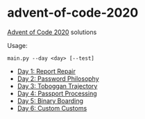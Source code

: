 # advent-of-code-2020
[Advent of Code 2020](https://adventofcode.com/2020/) solutions

Usage:
```
main.py --day <day> [--test] 
```

- [Day 1: Report Repair](https://adventofcode.com/2020/day/1)
- [Day 2: Password Philosophy](https://adventofcode.com/2020/day/2)
- [Day 3: Toboggan Trajectory](https://adventofcode.com/2020/day/3)
- [Day 4: Passport Processing](https://adventofcode.com/2020/day/4)
- [Day 5: Binary Boarding](https://adventofcode.com/2020/day/5)
- [Day 6: Custom Customs](https://adventofcode.com/2020/day/6)
